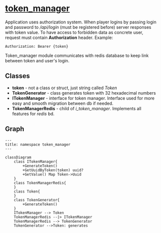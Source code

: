 # [token_manager](https://github.com/LeeDoor/game_webserver/tree/main/src/token_manager)
Application uses authorization system. When player logins by passing login and password to */api/login* (must be registered before) server responses with token value. To have access to forbidden data as concrete user, request must contain **Authorization** header. Example:
```
Authorization: Bearer {token}
```
Token_manager module communicates with redis database to keep link between token and user's login.

## Classes
* **token** - not a class or struct, just string called *Token*
* **TokenGenerator** - class generates token with 32 hexadecimal numbers
* **ITokenManager** - interface for token manager. Interface used for more easy and smooth migration between db if needed.
*  **TokenManagerRedis** - child of *i_token_manager*. Implements all features for *redis* bd.

## Graph
```mermaid
---
title: namespace token_manager
---

classDiagram
	class ITokenManager{
		+GenerateToken()
		+GetUuidByToken(token) uuid?
		+GetValue() Map Token->Uuid
	}
	class TokenManagerRedis{
	}
	class Token{
	}
	class TokenGenerator{
		+GenerateToken()
	}
	ITokenManager --> Token
	TokenManagerRedis --|> ITokenManager
	TokenManagerRedis --> TokenGenerator
	TokenGenerator -->Token: generates
```
